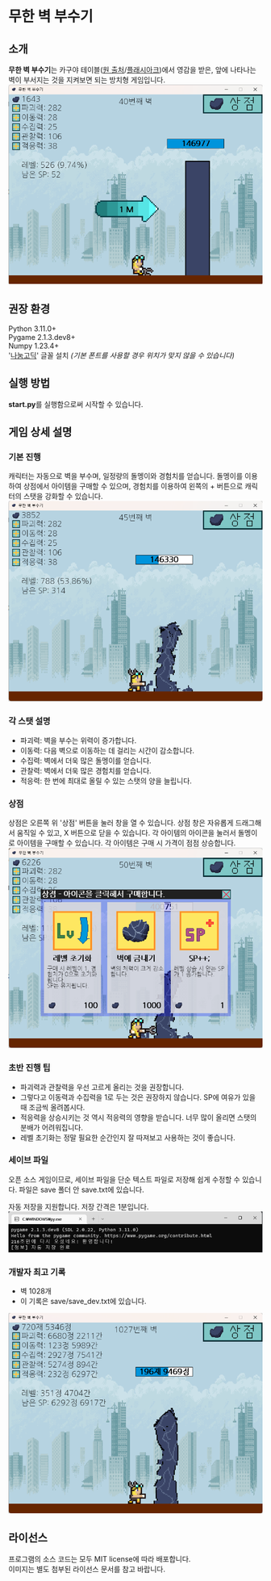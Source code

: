 # 무한 벽 부수기

## 소개
**무한 벽 부수기**는 카구야 테이블([원 출처](https://walfas.org/?p=1133)/[플래시아크](https://flasharch.com/archive/play/370989ba6e020dcb50f8283422fa49c2))에서 영감을 받은, 
앞에 나타나는 벽이 부서지는 것을 지켜보면 되는 방치형 게임입니다.
![게임 메인 이미지](readme_images/main.png)

## 권장 환경
Python 3.11.0+\
Pygame 2.1.3.dev8+\
Numpy 1.23.4+\
'[나눔고딕](https://hangeul.naver.com/font/nanum)' 글꼴 설치 *(기본 폰트를 사용할 경우 위치가 맞지 않을 수 있습니다)*

## 실행 방법
**start.py**를 실행함으로써 시작할 수 있습니다.

## 게임 상세 설명
### 기본 진행
캐릭터는 자동으로 벽을 부수며, 일정량의 돌멩이와 경험치를 얻습니다.
돌멩이를 이용하여 상점에서 아이템을 구매할 수 있으며,
경험치를 이용하여 왼쪽의 + 버튼으로 캐릭터의 스탯을 강화할 수 있습니다.
![벽을 부수는 캐릭터](readme_images/breaking_wall.png)

### 각 스탯 설명
- 파괴력: 벽을 부수는 위력이 증가합니다.
- 이동력: 다음 벽으로 이동하는 데 걸리는 시간이 감소합니다.
- 수집력: 벽에서 더욱 많은 돌멩이를 얻습니다.
- 관찰력: 벽에서 더욱 많은 경험치를 얻습니다.
- 적응력: 한 번에 최대로 올릴 수 있는 스탯의 양을 늘립니다.

### 상점
상점은 오른쪽 위 '상점' 버튼을 눌러 창을 열 수 있습니다.
상점 창은 자유롭게 드래그해서 움직일 수 있고, X 버튼으로 닫을 수 있습니다.
각 아이템의 아이콘을 눌러서 돌멩이로 아이템을 구매할 수 있습니다.
각 아이템은 구매 시 가격이 점점 상승합니다.
![상점 화면](readme_images/shop.png)

### 초반 진행 팁
- 파괴력과 관찰력을 우선 고르게 올리는 것을 권장합니다.
- 그렇다고 이동력과 수집력을 1로 두는 것은 권장하지 않습니다. SP에 여유가 있을 때 조금씩 올려봅시다.
- 적응력을 상승시키는 것 역시 적응력의 영향을 받습니다. 너무 많이 올리면 스탯의 분배가 어려워집니다.
- 레벨 초기화는 정말 필요한 순간인지 잘 따져보고 사용하는 것이 좋습니다.

### 세이브 파일
오픈 소스 게임이므로, 세이브 파일을 단순 텍스트 파일로 저장해 쉽게 수정할 수 있습니다.
파일은 save 폴더 안 save.txt에 있습니다.

자동 저장을 지원합니다. 저장 간격은 1분입니다.
![자동 저장](readme_images/auto_save.png)

### 개발자 최고 기록
- 벽 1028개
- 이 기록은 save/save_dev.txt에 있습니다.

![개발자 최고 기록](readme_images/dev_record.png)

## 라이선스
프로그램의 소스 코드는 모두 MIT license에 따라 배포합니다.\
이미지는 별도 첨부된 라이선스 문서를 참고 바랍니다.